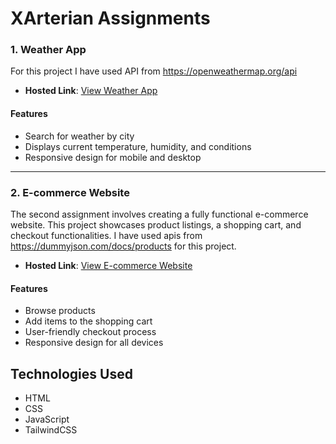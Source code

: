 # XArterian Assignments

### 1. Weather App

For this project I have used API from https://openweathermap.org/api

- **Hosted Link**: [View Weather App](https://weather-app-xartesian.netlify.app/)

#### Features
- Search for weather by city
- Displays current temperature, humidity, and conditions
- Responsive design for mobile and desktop

---

### 2. E-commerce Website

The second assignment involves creating a fully functional e-commerce website. This project showcases product listings, a shopping cart, and checkout functionalities.
I have used apis from https://dummyjson.com/docs/products for this project.

- **Hosted Link**: [View E-commerce Website](https://app.netlify.com/sites/zamazor-xarterian/overview)

#### Features
- Browse products
- Add items to the shopping cart
- User-friendly checkout process
- Responsive design for all devices

## Technologies Used

- HTML
- CSS
- JavaScript
- TailwindCSS



